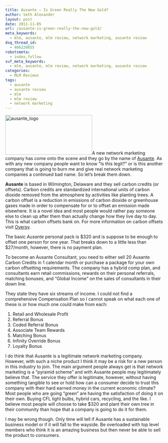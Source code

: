 ```yaml
---
title: Ausante – Is Green Really The New Gold?
author: Seth Alexander
layout: post
date: 2011-11-05
url: /ausante-is-green-really-the-new-gold/
meta_keywords:
  - mlm, ausante, mlm review, network marketing, ausante review
dsq_thread_id:
  - 466220855
robotsmeta:
  - index,follow
suf_meta_keywords:
  - mlm, ausante, mlm review, network marketing, ausante review
categories:
  - MLM Reviews
tags:
  - ausante
  - ausante review
  - mlm
  - mlm review
  - network marketing
---
```

<a rel="nofollow" href="http://sethaalexander.com/wp-content/uploads/2011/11/ausante_logo.png"><img class="alignleft size-full wp-image-67" title="ausante_logo" src="http://sethaalexander.com/wp-content/uploads/2011/11/ausante_logo.png" alt="ausante_logo" width="277" height="126" /></a>A new network marketing company has come onto the scene and they go by the name of <span style="text-decoration: underline;">Ausante</span>. As with any new company people want to know &#8220;Is this legit?&#8221; or is this another company that is going to burn me and give real network marketing companies a continued bad name. So let&#8217;s break them down.

**Ausante** is based in Wilmington, Delaware and they sell carbon credits (or offsets). Carbon credits are standardized international units of carbon dioxide removed from the atmosphere by activities like planting trees. A carbon offset is a reduction in emissions of carbon dioxide or greenhouse gases made in order to compensate for or to offset an emission made elsewhere. It is a novel idea and most people would rather pay someone else to clean up after them than actually change how they live day to day. This is what carbon offsets bank on. For more information on carbon offsets visit <a rel="nofollow" href="http://www.oversy.com/">Oversy</a>.

The basic _Ausante_ personal pack is $320 and is suppose to be enough to offset one person for one year. That breaks down to a little less than $27/month, however, there is no payment plan.

To become an Ausante Consultant, you need to either sell 20 Ausante Carbon Credits in 1 calendar month or purchase a package for your own carbon offsetting requirements. The company has a hybrid comp plan, and consultants earn retail commissions, rewards on their personal referrals, matching bonuses, and &#8220;Global Income&#8221; on the sales of consultants in their down line.<!--more-->

They state they have six streams of income. I could not find a comprehensive Compensation Plan so I cannot speak on what each one of these is or how much one could make from each:

  1. Retail and Wholesale Profit
  2. Referral Bonus
  3. Coded Referral Bonus
  4. Associate Team Rewards
  5. Matching Bonus
  6. Infinity Override Bonus
  7. Loyalty Bonus

I do think that Ausante is a legitimate network marketing company. However, with such a niche product I think it may be a risk for a new person in this industry to join. The main argument people always get is that network marketing is a &#8220;pyramid scheme&#8221; and with Ausante people may legitimately believe that. The service they offer is legitimate, however, without having something tangible to see or hold how can a consumer decide to trust this company with their hard earned money in the current economic climate? Most people who are going &#8220;green&#8221; are having the satisfaction of doing it on their own. Buying CFL light bulbs, hybrid cars, recycling, and the like. I believe most people will choose to take $320 and plant their own tree in their community than hope that a company is going to do it for them.

I may be wrong though. Only time will tell if Ausante has a sustainable business model or if it will fall to the wayside. Be overloaded with top level members who think it is an amazing business but then never be able to sell the product to consumers.